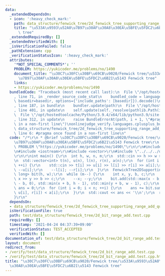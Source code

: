 ```yaml
---
data:
  _extendedDependsOn:
  - icon: ':heavy_check_mark:'
    path: data_structure/fenwick_tree/2d_fenwick_tree_supporting_range_add_query.hpp
    title: "\u533A\u9593\u52A0\u7B97\u30AF\u30A8\u30EA\u5BFE\u5FDC2\u6B21\u5143 Fenwick\
      \ tree"
  _extendedRequiredBy: []
  _extendedVerifiedWith: []
  _isVerificationFailed: false
  _pathExtension: cpp
  _verificationStatusIcon: ':heavy_check_mark:'
  attributes:
    '*NOT_SPECIAL_COMMENTS*': ''
    PROBLEM: https://yukicoder.me/problems/no/1490
    document_title: "\u30C7\u30FC\u30BF\u69CB\u9020/Fenwick tree/\u533A\u9593\u52A0\
      \u7B97\u30AF\u30A8\u30EA\u5BFE\u5FDC2\u6B21\u5143 Fenwick tree"
    links:
    - https://yukicoder.me/problems/no/1490
  bundledCode: "Traceback (most recent call last):\n  File \"/opt/hostedtoolcache/Python/3.9.4/x64/lib/python3.9/site-packages/onlinejudge_verify/documentation/build.py\"\
    , line 71, in _render_source_code_stat\n    bundled_code = language.bundle(stat.path,\
    \ basedir=basedir, options={'include_paths': [basedir]}).decode()\n  File \"/opt/hostedtoolcache/Python/3.9.4/x64/lib/python3.9/site-packages/onlinejudge_verify/languages/cplusplus.py\"\
    , line 187, in bundle\n    bundler.update(path)\n  File \"/opt/hostedtoolcache/Python/3.9.4/x64/lib/python3.9/site-packages/onlinejudge_verify/languages/cplusplus_bundle.py\"\
    , line 401, in update\n    self.update(self._resolve(pathlib.Path(included), included_from=path))\n\
    \  File \"/opt/hostedtoolcache/Python/3.9.4/x64/lib/python3.9/site-packages/onlinejudge_verify/languages/cplusplus_bundle.py\"\
    , line 312, in update\n    raise BundleErrorAt(path, i + 1, \"#pragma once found\
    \ in a non-first line\")\nonlinejudge_verify.languages.cplusplus_bundle.BundleErrorAt:\
    \ data_structure/fenwick_tree/2d_fenwick_tree_supporting_range_add_query.hpp:\
    \ line 6: #pragma once found in a non-first line\n"
  code: "/*\r\n * @brief \u30C7\u30FC\u30BF\u69CB\u9020/Fenwick tree/\u533A\u9593\u52A0\
    \u7B97\u30AF\u30A8\u30EA\u5BFE\u5FDC2\u6B21\u5143 Fenwick tree\r\n */\r\n#define\
    \ PROBLEM \"https://yukicoder.me/problems/no/1490\"\r\n\r\n#include <algorithm>\r\
    \n#include <iostream>\r\n#include <vector>\r\n#include \"../../../data_structure/fenwick_tree/2d_fenwick_tree_supporting_range_add_query.hpp\"\
    \r\n\r\nint main() {\r\n  int h, w, n, m;\r\n  std::cin >> h >> w >> n >> m;\r\
    \n  std::vector<int> t(n), u(n), l(n), r(n), a(n);\r\n  for (int i = 0; i < n;\
    \ ++i) {\r\n    std::cin >> t[i] >> u[i] >> l[i] >> r[i] >> a[i];\r\n    --t[i];\
    \ --u[i];\r\n    --l[i]; --r[i];\r\n  }\r\n  FenwickTree2DSupportingRangeAddQuery<long\
    \ long> bit(h, w);\r\n  while (m--) {\r\n    int x, y, b, c;\r\n    std::cin >>\
    \ x >> y >> b >> c;\r\n    --x; --y;\r\n    bit.add(std::max(x - b, 0), std::max(y\
    \ - b, 0), std::min(x + b, h - 1), std::min(y + b, w - 1), c);\r\n  }\r\n  int\
    \ ans = 0;\r\n  for (int i = 0; i < n; ++i) {\r\n    ans += bit.sum(t[i], l[i],\
    \ u[i], r[i]) < a[i];\r\n  }\r\n  std::cout << ans << '\\n';\r\n  return 0;\r\n\
    }\r\n"
  dependsOn:
  - data_structure/fenwick_tree/2d_fenwick_tree_supporting_range_add_query.hpp
  isVerificationFile: true
  path: test/data_structure/fenwick_tree/2d_bit_range_add.test.cpp
  requiredBy: []
  timestamp: '2021-04-24 04:37:39+09:00'
  verificationStatus: TEST_ACCEPTED
  verifiedWith: []
documentation_of: test/data_structure/fenwick_tree/2d_bit_range_add.test.cpp
layout: document
redirect_from:
- /verify/test/data_structure/fenwick_tree/2d_bit_range_add.test.cpp
- /verify/test/data_structure/fenwick_tree/2d_bit_range_add.test.cpp.html
title: "\u30C7\u30FC\u30BF\u69CB\u9020/Fenwick tree/\u533A\u9593\u52A0\u7B97\u30AF\
  \u30A8\u30EA\u5BFE\u5FDC2\u6B21\u5143 Fenwick tree"
---
```

